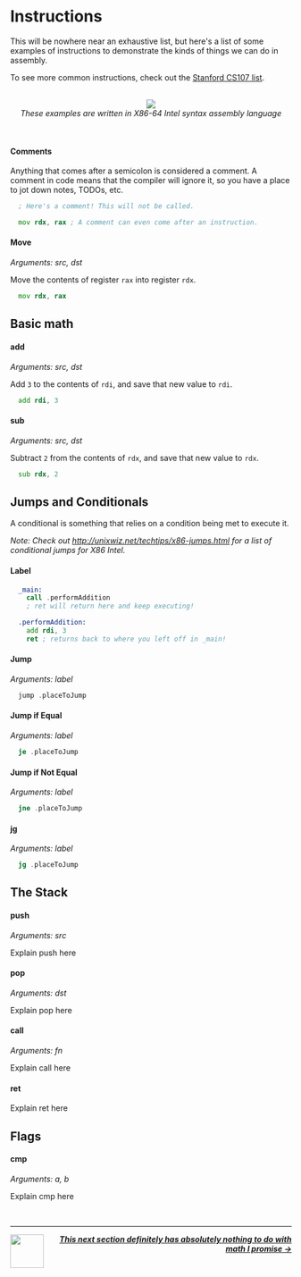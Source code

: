 # Instructions

This will be nowhere near an exhaustive list, but here's a list of some examples of instructions to demonstrate the kinds of things we can do in assembly.

To see more common instructions, check out the [Stanford CS107 list](https://web.stanford.edu/class/archive/cs/cs107/cs107.1222/guide/x86-64.html#common-instructions).

<p align="center">
  <br />
  <img src="https://cloud-qfs0iybrc-hack-club-bot.vercel.app/0screen_shot_2022-06-01_at_3.42.35_pm.png">
  <br />
  <span>
    <em>
      These examples are written in X86-64 Intel syntax assembly language
    </em>
  </span>
</p>
<br />

#### Comments

Anything that comes after a semicolon is considered a comment. A comment in code means that the compiler will ignore it, so you have a place to jot down notes, TODOs, etc.

```asm
  ; Here's a comment! This will not be called.

  mov rdx, rax ; A comment can even come after an instruction.
```

#### Move
_Arguments: src, dst_

Move the contents of register `rax` into register `rdx`.

```asm
  mov rdx, rax
```

## Basic math

#### add
_Arguments: src, dst_

Add `3` to the contents of `rdi`, and save that new value to `rdi`.

```asm
  add rdi, 3
```

#### sub
_Arguments: src, dst_

Subtract `2` from the contents of `rdx`, and save that new value to `rdx`.

```asm
  sub rdx, 2
```

## Jumps and Conditionals

A conditional is something that relies on a condition being met to execute it.

_Note: Check out http://unixwiz.net/techtips/x86-jumps.html for a list of conditional jumps for X86 Intel._

#### Label

```asm
  _main:
    call .performAddition
    ; ret will return here and keep executing!

  .performAddition:
    add rdi, 3
    ret ; returns back to where you left off in _main!
```

#### Jump
_Arguments: label_

```asm
  jump .placeToJump
```

#### Jump if Equal
_Arguments: label_

```asm
  je .placeToJump
```

#### Jump if Not Equal
_Arguments: label_

```asm
  jne .placeToJump
```

#### jg
_Arguments: label_

```asm
  jg .placeToJump
```

## The Stack

#### push
_Arguments: src_

Explain push here

#### pop
_Arguments: dst_

Explain pop here

#### call
_Arguments: fn_

Explain call here

#### ret

Explain ret here

## Flags

#### cmp
_Arguments: a, b_

Explain cmp here

<br />

---

<a href="/guide/writing-code/registers.md">
  <picture>
    <source media="(prefers-color-scheme: dark)" srcset="https://cloud-5aq8uo1rv-hack-club-bot.vercel.app/0backd.png">
    <img align="left" width="60" src="https://cloud-5v3nvbscw-hack-club-bot.vercel.app/0backl.png" />
  </picture>
</a>

<p align="right">
  <em>
    <b>
      <a href="/guide/math/number-systems.md">
        This next section definitely has absolutely nothing to do with math I promise →
      </a>
    </b>
  </em>
</p>
